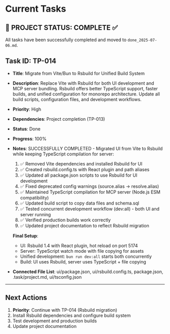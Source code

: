 # Current Tasks

## 🎯 PROJECT STATUS: COMPLETE ✅

All tasks have been successfully completed and moved to `done_2025-07-06.md`.

## Task ID: TP-014
- **Title**: Migrate from Vite/Bun to Rsbuild for Unified Build System
- **Description**: Replace Vite with Rsbuild for both UI development and MCP server bundling. Rsbuild offers better TypeScript support, faster builds, and unified configuration for monorepo architecture. Update all build scripts, configuration files, and development workflows.
- **Priority**: High
- **Dependencies**: Project completion (TP-013)
- **Status**: Done
- **Progress**: 100%
- **Notes**: SUCCESSFULLY COMPLETED - Migrated UI from Vite to Rsbuild while keeping TypeScript compilation for server:
  1. ✅ Removed Vite dependencies and installed Rsbuild for UI
  2. ✅ Created rsbuild.config.ts with React plugin and path aliases
  3. ✅ Updated all package.json scripts to use Rsbuild for UI development
  4. ✅ Fixed deprecated config warnings (source.alias → resolve.alias)
  5. ✅ Maintained TypeScript compilation for MCP server (Node.js ESM compatibility)
  6. ✅ Updated build script to copy data files and schema.sql
  7. ✅ Tested concurrent development workflow (dev:all) - both UI and server running
  8. ✅ Verified production builds work correctly
  9. ✅ Updated project documentation to reflect Rsbuild migration
  
  **Final Setup**: 
  - UI: Rsbuild 1.4 with React plugin, hot reload on port 5174
  - Server: TypeScript watch mode with file copying for assets
  - Unified development: `bun run dev:all` starts both concurrently
  - Build: UI uses Rsbuild, server uses TypeScript + file copying
- **Connected File List**: ui/package.json, ui/rsbuild.config.ts, package.json, .task/project.md, ui/tsconfig.json

---

## Next Actions
1. **Priority**: Continue with TP-014 (Rsbuild migration) 
2. Install Rsbuild dependencies and configure build system
3. Test development and production builds
4. Update project documentation
